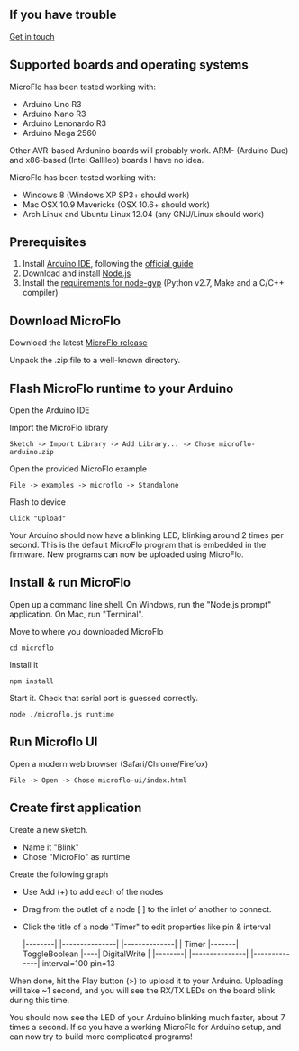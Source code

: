 If you have trouble
--------------------
[Get in touch](../README.md#contact)

Supported boards and operating systems
------------------------------

MicroFlo has been tested working with:
* Arduino Uno R3
* Arduino Nano R3
* Arduino Lenonardo R3
* Arduino Mega 2560

Other AVR-based Ardunino boards will probably work.
ARM- (Arduino Due) and x86-based (Intel Gallileo) boards I have no idea.

MicroFlo has been tested working with:
* Windows 8 (Windows XP SP3+ should work)
* Mac OSX 10.9 Mavericks (OSX 10.6+ should work)
* Arch Linux and Ubuntu Linux 12.04 (any GNU/Linux should work)

Prerequisites
-----------------

1. Install [Arduino IDE](http://arduino.cc/en/Main/Software#toc2),
  following the [official guide](http://arduino.cc/en/Guide/HomePage)
2. Download and install [Node.js](http://nodejs.org/download/)
3. Install the [requirements for node-gyp](https://github.com/TooTallNate/node-gyp#installation)
(Python v2.7, Make and a C/C++ compiler)


Download MicroFlo
-----------------

Download the latest [MicroFlo release](https://github.com/jonnor/microflo/releases)

Unpack the .zip file to a well-known directory.


Flash MicroFlo runtime to your Arduino
-------------------------------------
Open the Arduino IDE

Import the MicroFlo library

    Sketch -> Import Library -> Add Library... -> Chose microflo-arduino.zip

Open the provided MicroFlo example

    File -> examples -> microflo -> Standalone

Flash to device

    Click "Upload"

Your Arduino should now have a blinking LED, blinking around 2 times per second.
This is the default MicroFlo program that is embedded in the firmware.
New programs can now be uploaded using MicroFlo.

Install & run MicroFlo
-----------------------

Open up a command line shell.
On Windows, run the "Node.js prompt" application. On Mac, run "Terminal".

Move to where you downloaded MicroFlo

    cd microflo

Install it

    npm install

Start it. Check that serial port is guessed correctly.

    node ./microflo.js runtime


Run Microflo UI
--------------------

Open a modern web browser (Safari/Chrome/Firefox)

    File -> Open -> Chose microflo-ui/index.html

Create first application
------------------------

Create a new sketch.
* Name it "Blink"
* Chose "MicroFlo" as runtime

Create the following graph
* Use Add (+) to add each of the nodes
* Drag from the outlet of a node [ ] to the inlet of another to connect.
* Click the title of a node "Timer" to edit properties like pin & interval

    |--------|       |---------------|    |--------------|
    | Timer  |-------| ToggleBoolean |----| DigitalWrite |
    |--------|       |---------------|    |--------------|
     interval=100                             pin=13

When done, hit the Play button (>) to upload it to your Arduino. Uploading will take ~1 second,
and you will see the RX/TX LEDs on the board blink during this time.

You should now see the LED of your Arduino blinking much faster, about 7 times a second.
If so you have a working MicroFlo for Arduino setup, and can now try to build more complicated programs!

